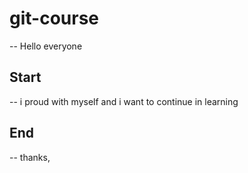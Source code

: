 # git-course
-- Hello everyone
## Start
-- i proud with myself and i want to continue in learning

## End
-- thanks,
